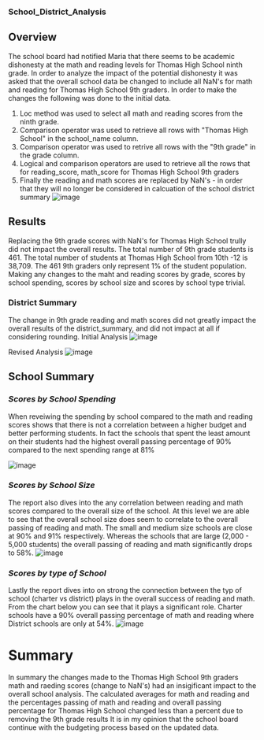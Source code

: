 ### School_District_Analysis

## Overview
The school board had notified Maria that there seems to be academic dishonesty at the math and reading levels for Thomas High School ninth grade.  In order to analyze the impact of the potential dishonesty it was asked that the overall school data be changed to include all NaN's for math and reading for Thomas High School 9th graders. In order to make the changes the following was done to the initial data. 
1. Loc method was used to select all math and reading scores from the ninth grade. 
2. Comparison operator was used to retrieve all rows with "Thomas High School" in the school_name column. 
3. Comparison operator was used to retrive all rows with the "9th grade" in the grade column.
4. Logical and comparison operators are used to retrieve all the rows that for reading_score, math_score for Thomas High School 9th graders
5. Finally the reading and math scores are replaced by NaN's - in order that they will no longer be considered in calcuation of the school district summary
![image](https://user-images.githubusercontent.com/90973718/138523449-0a647aa0-0671-4749-b00d-2dc6c5997516.png)


## Results
Replacing the 9th grade scores with NaN's for Thomas High School trully did not impact the overall results.  The total number of 9th grade students is 461.  The total number of students at Thomas High School from 10th -12 is 38,709.  The 461 9th graders only represent 1% of the student population.  Making any changes to the maht and reading scores by grade, scores by school spending, scores by school size and scores by school type trivial. 

  ### District Summary
The change in 9th grade reading and math scores did not greatly impact the overall results of the district_summary, and did not impact at all if considering rounding. 
Initial Analysis
![image](https://user-images.githubusercontent.com/90973718/138523625-f2fda21b-06bd-4f3d-815c-14f0af8dcb88.png)

Revised Analysis
![image](https://user-images.githubusercontent.com/90973718/138524080-287d727b-a773-4054-bd6f-600513fd02f7.png)

## School Summary
### *Scores by School Spending*
When reveiwing the spending by school compared to the math and reading scores shows that there is not a correlation between a higher budget and better performing students.  In fact the schools that spent the least amount on their students had the highest overall passing percentage of 90% compared to the next spending range at 81%

![image](https://user-images.githubusercontent.com/90973718/138525302-c8823179-2eb9-47cd-a140-f50ed16c9d9e.png)

### *Scores by School Size*
The report also dives into the any correlation between reading and math scores compared to the overall size of the school. At this level we are able to see that the overall school size does seem to correlate to the overall passing of reading and math.  The small and medium size schools are close at 90% and 91% respectively.  Whereas the schools that are  large (2,000 - 5,000 students) the overall passing of reading and math significantly drops to 58%.
![image](https://user-images.githubusercontent.com/90973718/138537228-280126a3-c614-4f72-a7dc-7e7e258a35d9.png)

### *Scores by type of School*
Lastly the report dives into on strong the connection between the typ of school (charter vs district) plays in the overall success of reading and math.   From the chart below you can see that it plays a significant role.  Charter schools have a 90% overall passing percentage of math and reading where District schools are only at 54%.
![image](https://user-images.githubusercontent.com/90973718/138537419-36af23a2-e582-447b-8fa3-aca7aefeb9c6.png)


# Summary
In summary the changes made to the Thomas High School 9th graders math and raeding scores (change to NaN's) had an insigificant impact to the overall school analysis. The calculated averages for math and reading and the percentages passing of math and reading and overall passing percentage for Thomas High School changed less than a percent due to removing the 9th grade results  It is in my opinion that the school board continue with the budgeting process based on the updated data.    
  
